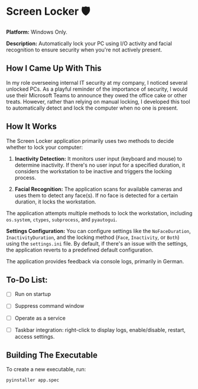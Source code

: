 # Screen Locker 🛡️

**Platform:** Windows Only.

**Description:** Automatically lock your PC using I/O activity and facial recognition to ensure security when you're not actively present.

## How I Came Up With This
In my role overseeing internal IT security at my company, I noticed several unlocked PCs. As a playful reminder of the importance of security, I would use their Microsoft Teams to announce they owed the office cake or other treats. However, rather than relying on manual locking, I developed this tool to automatically detect and lock the computer when no one is present.

## How It Works

The Screen Locker application primarily uses two methods to decide whether to lock your computer:

1. **Inactivity Detection:** It monitors user input (keyboard and mouse) to determine inactivity. If there's no user input for a specified duration, it considers the workstation to be inactive and triggers the locking process.

2. **Facial Recognition:** The application scans for available cameras and uses them to detect any face(s). If no face is detected for a certain duration, it locks the workstation.

The application attempts multiple methods to lock the workstation, including `os.system`, `ctypes`, `subprocess`, and `pyautogui`.

**Settings Configuration:** You can configure settings like the `NoFaceDuration`, `InactivityDuration`, and the locking method (`Face`, `Inactivity`, or `Both`) using the `settings.ini` file. By default, if there's an issue with the settings, the application reverts to a predefined default configuration.

The application provides feedback via console logs, primarily in German.

## To-Do List:
- [ ] Run on startup
- [ ] Suppress command window
- [ ] Operate as a service
- [ ] Taskbar integration: right-click to display logs, enable/disable, restart, access settings.


## Building The Executable
To create a new executable, run:
```bash
pyinstaller app.spec
